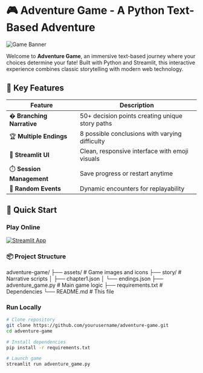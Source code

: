 # 🎮 Adventure Game - A Python Text-Based Adventure

![Game Banner](https://via.placeholder.com/1200x400.png?text=Adventure+Game+-+Choose+Your+Path+Wisely)

Welcome to **Adventure Game**, an immersive text-based journey where your choices determine your fate! Built with Python and Streamlit, this interactive experience combines classic storytelling with modern web technology.

## 🌟 Key Features

| Feature | Description |
|---------|-------------|
| � **Branching Narrative** | 50+ decision points creating unique story paths |
| 🏆 **Multiple Endings** | 8 possible conclusions with varying difficulty |
| 🎨 **Streamlit UI** | Clean, responsive interface with emoji visuals |
| ⏱️ **Session Management** | Save progress or restart anytime |
| 🎲 **Random Events** | Dynamic encounters for replayability |

## 🚀 Quick Start

### Play Online
[![Streamlit App](https://static.streamlit.io/badges/streamlit_badge_black_white.svg)](https://adventuregame-dkcl3u6tajsyhptxr6zdjw.streamlit.app/)


### 📦 Project Structure
adventure-game/
├── assets/               # Game images and icons
├── story/               # Narrative scripts
│   ├── chapter1.json
│   └── endings.json
├── adventure_game.py     # Main game logic
├── requirements.txt      # Dependencies
└── README.md            # This file

### Run Locally
```bash
# Clone repository
git clone https://github.com/yourusername/adventure-game.git
cd adventure-game

# Install dependencies
pip install -r requirements.txt

# Launch game
streamlit run adventure_game.py
